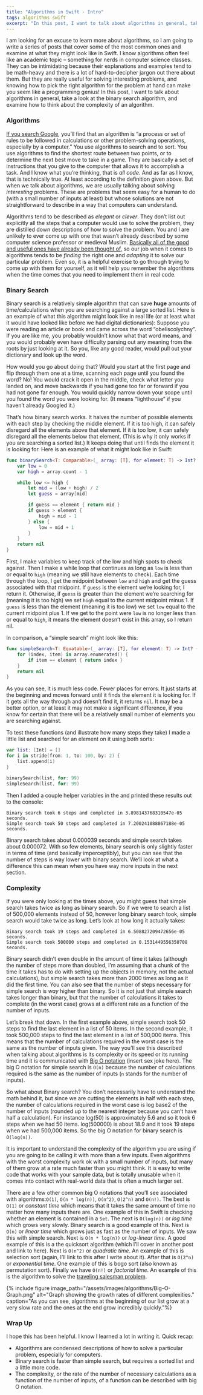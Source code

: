 ```yaml
---
title: "Algorithms in Swift - Intro"
tags: algorithms swift
excerpt: "In this post, I want to talk about algorithms in general, take a look at the binary search algorithm, and examine how to think about the complexity of an algorithm."
---
```

I am looking for an excuse to learn more about algorithms, so I am going to write a series of posts that cover some of the most common ones and examine at what they might look like in Swift. I know algorithms often feel like an academic topic – something for nerds in computer science classes. They can be intimidating because their explanations and examples tend to be math-heavy and there is a lot of hard-to-decipher jargon out there about them. But they are really useful for solving interesting problems, and knowing how to pick the right algorithm for the problem at hand can make you seem like a programming genius! In this post, I want to talk about algorithms in general, take a look at the binary search algorithm, and examine how to think about the complexity of an algorithm.

### Algorithms
[If you search Google](https://www.google.com/search?q=algorithm), you’ll find that an algorithm is “a process or set of rules to be followed in calculations or other problem-solving operations, especially by a computer.” You use algorithms to search and to sort. You use algorithms to find the shortest route between two points, or to determine the next best move to take in a game. They are basically a set of instructions that you give to the computer that allows it to accomplish a task. And I know what you’re thinking, that is *all code*. And as far as I know, that is technically true. At least according to the definition given above. But when we talk about algorithms, we are usually talking about solving *interesting* problems. These are problems that seem easy for a human to do (with a small number of inputs at least) but whose solutions are not straightforward to describe in a way that computers can understand.

Algorithms tend to be described as *elegant* or *clever*. They don’t list out explicitly all the steps that a computer would use to solve the problem, they are distilled down descriptions of how to solve the problem. You and I are unlikely to ever come up with one that wasn’t already described by some computer science professor or medieval Muslim. [Basically all of the good and useful ones have already been thought of](https://en.wikipedia.org/wiki/Timeline_of_algorithms), so our job when it comes to algorithms tends to be *finding* the right one and *adapting* it to solve our particular problem. Even so, it is a helpful exercise to go through trying to come up with them for yourself, as it will help you remember the algorithms when the time comes that you need to implement them in real code.

### Binary Search
Binary search is a relatively simple algorithm that can save **huge** amounts of time/calculations when you are searching against a large sorted list. Here is an example of what this algorithm might look like in real life (or at least what it would have looked like before we had digital dictionaries): Suppose you were reading an article or book and came across the word “obeliscolychny”. If you are like me, you probably wouldn’t know what that word means, and you would probably even have difficulty parsing out any meaning from the roots by just looking at it. So you, like any good reader, would pull out your dictionary and look up the word.

How would you go about doing that? Would you start at the first page and flip through them one at a time, scanning each page until you found the word? No! You would crack it open in the middle, check what letter you landed on, and move backwards if you had gone too far or forward if you had not gone far enough. You would quickly narrow down your scope until you found the word you were looking for. (It means “lighthouse” if you haven’t already Googled it.)

That’s how binary search works. It halves the number of possible elements with each step by checking the middle element. If it is too high, it can safely disregard all the elements above that element. If it is too low, it can safely disregard all the elements below that element. (This is why it only works if you are searching a sorted list.) It keeps doing that until finds the element it is looking for. Here is an example of what it might look like in Swift:
```swift
func binarySearch<T: Comparable>(_ array: [T], for element: T) -> Int? {
    var low = 0
    var high = array.count - 1

    while low <= high {
        let mid = (low + high) / 2
        let guess = array[mid]

        if guess == element { return mid }
        if guess > element {
            high = mid - 1
        } else {
            low = mid + 1
        }
    }
    return nil
}
```
First, I make variables to keep track of the low and high spots to check against. Then I make a while loop that continues as long as `low` is less than or equal to `high`  (meaning we still have elements to check). Each time through the loop, I get the midpoint between `low` and `high` and get the guess associated with that midpoint. If `guess` is the element we’re looking for, I return it. Otherwise, if `guess` is greater than the element we’re searching for (meaning it is too high) we set `high` equal to the current midpoint minus 1. If `guess` is less than the element (meaning it is too low) we set `low` equal to the current midpoint plus 1. If we get to the point were `low` is no longer less than or equal to `high`, it means the element doesn’t exist in this array, so I return nil.

In comparison, a “simple search” might look like this:
```swift
func simpleSearch<T: Equatable>(_ array: [T], for element: T) -> Int? {    
    for (index, item) in array.enumerated() {
        if item == element { return index }
    }
    return nil
}
```
As you can see, it is much less code. Fewer places for errors. It just starts at the beginning and moves forward until it finds the element it is looking for. If it gets all the way through and doesn’t find it, it returns `nil`. It may be a better option, or at least it may not make a significant difference, if you know for certain that there will be a relatively small number of elements you are searching against.

To test these functions (and illustrate how many steps they take) I made a little list and searched for an element on it using both sorts:
```swift
var list: [Int] = []
for i in stride(from: 1, to: 100, by: 2) {
    list.append(i)
}

binarySearch(list, for: 99)
simpleSearch(list, for: 99)
```
Then I added a couple helper variables in the and printed these results out to the console:
```
Binary search took 6 steps and completed in 3.898143768310547e-05 seconds.
Simple search took 50 steps and completed in 7.200241088867188e-05 seconds.
```
Binary search takes about 0.000039 seconds and simple search takes about 0.000072. With so few elements, binary search is only slightly faster in terms of time (and basically imperceptibly), but you can see that the number of steps is way lower with binary search. We’ll look at what a difference this can mean when you have way more inputs in the next section.

### Complexity
If you were only looking at the times above, you might guess that simple search takes twice as long as binary search. So if we were to search a list of 500,000 elements instead of 50, however long binary search took, simple search would take twice as long. Let’s look at how long it actually takes:
```
Binary search took 19 steps and completed in 6.508827209472656e-05 seconds.
Simple search took 500000 steps and completed in 0.1531449556350708 seconds.
```
Binary search didn’t even double in the amount of time it takes (although the number of steps more than doubled, I’m assuming that a chunk of the time it takes has to do with setting up the objects in memory, not the actual calculations), but simple search takes more than 2000 times as long as it did the first time. You can also see that the number of steps necessary for simple search is *way* higher than binary. So it is not just that simple search takes longer than binary, but that the number of calculations it takes to complete (in the worst case) grows at a different rate as a function of the number of inputs.

Let’s break that down. In the first example above, simple search took 50 steps to find the last element in a list of 50 items. In the second example, it took 500,000 steps to find the last element in a list of 500,000 items. This means that the number of calculations required in the worst case is the same as the number of inputs given. The way you’ll see this described when talking about algorithms is its complexity or its speed or its running time and it is communicated with [Big O notation](https://en.wikipedia.org/wiki/Big_O_notation) (insert sex joke here). The big O notation for simple search is `O(n)` because the number of calculations required is the same as the number of inputs (`n` stands for the number of inputs).

So what about Binary search? You don’t necessarily have to understand the math behind it, but since we are cutting the elements in half with each step, the number of calculations required in the worst case is log base2 of the number of inputs (rounded up to the nearest integer because you can’t have half a calculation). For instance log(50) is approximately 5.6 and so it took 6 steps when we had 50 items. log(500000) is about 18.9 and it took 19 steps when we had 500,000 items. So the big O notation for binary search is `O(log(n))`.

It is important to understand the complexity of the algorithm you are using if you are going to be calling it with more than a few inputs. Even algorithms with the worst complexity work ok with a small number of inputs, but many of them grow at a rate much faster than you might think. It is easy to write code that works with your sample data, but is totally unusable when it comes into contact with real-world data that is often a much larger set.

There are a few other common big O notations that you’ll see associated with algorithms:`O(1)`, `O(n * log(n))`, `O(n^2)`, `O(2^n)` and  `O(n!)`. The best is `O(1)` or *constant time* which means that it takes the same amount of time no matter how many inputs there are. One example of this in Swift is checking whether an element is contained in a `Set`. The next is `O(log(n))` or *log time* which grows very slowly. Binary search is a good example of this. Next is `O(n)` or *linear time* which grows just as fast as the number of inputs. We saw this with simple search. Next is `O(n * log(n))`  or *log-linear time*. A good example of this is a the quicksort algorithm (which I’ll cover in another post and link to here). Next is `O(n^2)` or *quadratic time*. An example of this is selection sort (again, I’ll link to this after I write about it). After that is `O(2^n)` or *exponential time*. One example of this is bogo sort (also known as permutation sort). Finally we have `O(n!)` or *factorial time*. An example of this is the algorithm to solve the [traveling salesman problem](https://en.wikipedia.org/wiki/Travelling_salesman_problem).

{% include figure image_path="/assets/images/algorithms/Big-O-Graph.png" alt="Graph showing the growth rates of different complexities." caption="As you can see, algorithms at the beginning of our list grow at a very slow rate and the ones at the end grow incredibly quickly."%}

### Wrap Up
I hope this has been helpful. I know I learned a lot in writing it. Quick recap:
- Algorithms are condensed descriptions of how to solve a particular problem, especially for computers.
- Binary search is faster than simple search, but requires a sorted list and a little more code.
- The complexity, or the rate of the number of necessary calculations as a function of the number of inputs, of a function can be described with big O notation.
